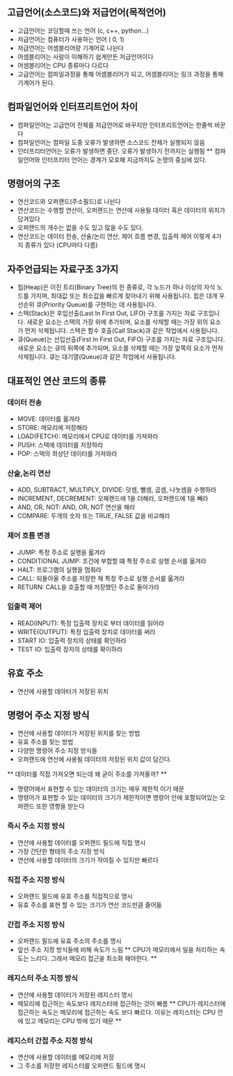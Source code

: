 ## 고급언어(소스코드)와 저급언어(목적언어)
- 고급언어는 코딩할때 쓰는 언어 (c, c++, python...)
- 저급언어는 컴퓨터가 사용하는 언어 ( 0, 1)
- 저급언어는 어셈블리어랑 기계어로 나뉜다
- 어셈블리어는 사람이 이해하기 쉽게만든 저급언어이다
- 어셈블리어는 CPU 종류마다 다르다
- 고급언어는 컴파일과정을 통해 어셈블리어가 되고, 어셈블리어는 링크 과정을 통해 기계어가 된다.


## 컴파일언어와 인터프리트언어 차이
- 컴파일언어는 고급언어 전체를 저급언어로 바꾸지만 인터프리트언어는 한줄씩 바꾼다
- 컴파일언어는 컴파일 도중 오류가 발생하면 소스코드 전체가 실행되지 않음
- 인터프리터언어는 오류가 발생하면 중단. 오류가 발생하기 전까지는 실행됨
** 컴파일언어와 인터프리터 언어는 경계가 모호해 지금까지도 논쟁의 중심에 있다.


## 명령어의 구조
- 연산코드와 오퍼랜드(주소필드)로 나뉜다
- 연산코드는 수행할 연산이, 오퍼랜드는 연산에 사용될 데이터 혹은 데이터의 위치가 담겨있다
- 오퍼랜드의 개수는 없을 수도 있고 많을 수도 있다.
- 연산코드는 데이터 전송, 산술/논리 연산, 제어 흐름 변경, 입출력 제어 이렇게 4가지 종류가 있다 (CPU마다 다름)

## 자주언급되는 자료구조 3가지
- 힙(Heap)은 이진 트리(Binary Tree)의 한 종류로, 각 노드가 하나 이상의 자식 노드를 가지며, 최대값 또는 최소값을 빠르게 찾아내기 위해 사용됩니다. 힙은 대개 우선순위 큐(Priority Queue)를 구현하는 데 사용됩니다.
- 스택(Stack)은 후입선출(Last In First Out, LIFO) 구조를 가지는 자료 구조입니다. 새로운 요소는 스택의 가장 위에 추가되며, 요소를 삭제할 때는 가장 위의 요소가 먼저 삭제됩니다. 스택은 함수 호출(Call Stack)과 같은 작업에서 사용됩니다.
- 큐(Queue)는 선입선출(First In First Out, FIFO) 구조를 가지는 자료 구조입니다. 새로운 요소는 큐의 뒤쪽에 추가되며, 요소를 삭제할 때는 가장 앞쪽의 요소가 먼저 삭제됩니다. 큐는 대기열(Queue)과 같은 작업에서 사용됩니다.

## 대표적인  연산 코드의 종류

### 데이터 전송
- MOVE: 데이터를 옮겨라
- STORE: 메모리에 저장해라
- LOAD(FETCH): 메모리에서 CPU로 데이터를 가져와라
- PUSH: 스택에 데이터를 저장하라
- POP: 스택의 최상단 데이터를 가져와라

### 산술,논리 연산
- ADD, SUBTRACT, MULTIPLY, DIVIDE: 덧셈, 뺄셈, 곱셈, 나눗셈을 수행하라
- INCREMENT, DECREMENT: 오페랜드에 1을 더해라, 오퍼랜드에 1을 빼라 
- AND, OR, NOT: AND, OR, NOT 연산을 해라
- COMPARE: 두개의 숫자 또는 TRUE, FALSE 값을 비교해라

### 제어 흐름 변경
- JUMP:  특정 주소로 실행을 옯겨라
- CONDITIONAL JUMP: 조건에 부합할 떄 특정 주소로 실행 순서를 옮겨라
- HALT: 프로그램의 실행을 멈춰라
- CALL: 되돌아올 주소를 저장한 채 특정 주소로 실행 순서를 옯겨라
- RETURN: CALL을 호출할 때 저장했던 주소로 돌아가라

### 입출력 제어
- READ(INPUT): 특정 입출력 장치로 부터 데이터를 읽어라
- WRITE(OUTPUT): 특정 입출력 장치로 데이터를 써라
- START IO: 입출력 장치의 상태를 확인하라
- TEST IO: 입출력 장치의 상태를 확이하라

## 유효 주소
- 연산에 사용할 데아터가 저장된 위치

## 명령어 주소 지정 방식
- 연산에 사용할 데이터가 저장된 위치를 찾는 방법
- 유효 주소를 찾는 방법
- 다양한 명령어 주소 지정 방식들
- 오퍼랜드에 연산에 사용될 데이터의 저장된 위치 값이 담긴다. 

** 데이터를 직접 가져오면 되는데 왜 굳이 주소를 가져올까? **
- 명령어에서 표현할 수 있는 데이터의 크기는 매우 제한적 이기 때문
- 명령어가 표현할 수 있는 데이터의 크기가 제한적이면 명령어 안에 포함되어있는 오퍼랜드 또한 영향을 받는다

### 즉시 주소 지정 방식
- 연산에 사용할 데이터를 오퍼랜드 필드에 직접 명시
- 가장 간단한 형태의 주소 지정 방식
- 연산에 사용할 데이터의 크기가 작아질 수 있지만 빠르다

### 직접 주소 지정 방식
- 오퍼랜드 필드에 유효 주소를 직접적으로 명시
- 유효 주소를 표현 할 수 있는 크기가 연산 코드만큼 줄어듦

### 간접 주소 지정 방식
- 오퍼랜드 필드에 유효 주소의 주소를 명시
- 앞선 주소 지정 방식들에 비해 속도가 느림
** CPU가 메모리에서 일을 처리하는 속도는 느리다. 그래서 메모리 접근을 최소화 해야한다. **

### 레지스터 주소 지정 방식
- 연산에 사용할 데이터가 저장된 레지스터 명시
- 메모리에 접근하는 속도보다 레지스터에 접근하는 것이 빠름
** CPU가 레지스터에 접근하는 속도는 메모리에 접근하는 속도 보다 빠르다. 이유는 레지스터는 CPU 안에 있고 메모리는 CPU 밖에 있기 때문 **

### 레지스터 간접 주소 지정 방식
- 연산에 사용할 데이터를 메모리에 저장
- 그 주소를 저장한 레지스터를 오퍼랜드 필드에 명시
































